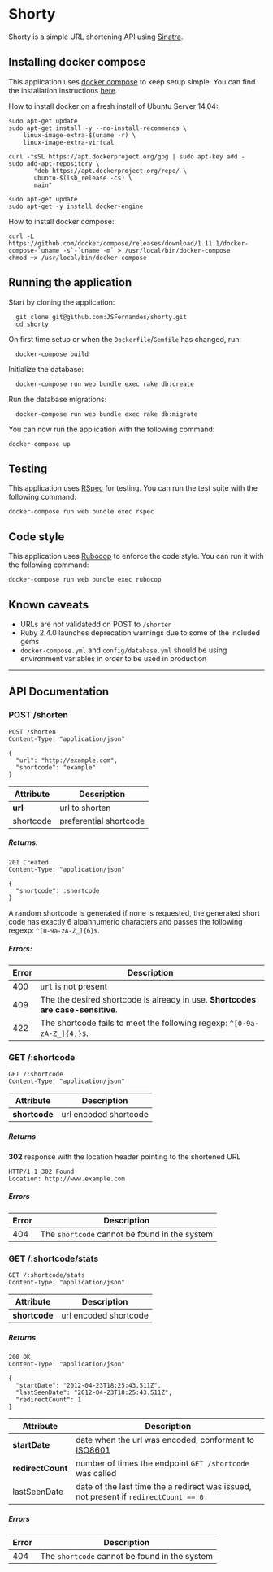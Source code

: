 Shorty
================

Shorty is a simple URL shortening API using [Sinatra](http://www.sinatrarb.com/).

## Installing docker compose

This application uses [docker compose](https://docs.docker.com/compose/) to keep setup simple.
You can find the installation instructions [here](https://docs.docker.com/compose/install/).

How to install docker on a fresh install of Ubuntu Server 14.04:

```
sudo apt-get update
sudo apt-get install -y --no-install-recommends \
    linux-image-extra-$(uname -r) \
    linux-image-extra-virtual

curl -fsSL https://apt.dockerproject.org/gpg | sudo apt-key add -
sudo add-apt-repository \
       "deb https://apt.dockerproject.org/repo/ \
       ubuntu-$(lsb_release -cs) \
       main"

sudo apt-get update
sudo apt-get -y install docker-engine
```

How to install docker compose:

```
curl -L https://github.com/docker/compose/releases/download/1.11.1/docker-compose-`uname -s`-`uname -m` > /usr/local/bin/docker-compose
chmod +x /usr/local/bin/docker-compose
```

## Running the application

Start by cloning the application:

```
  git clone git@github.com:JSFernandes/shorty.git
  cd shorty
```

On first time setup or when the `Dockerfile`/`Gemfile` has changed, run:

```
  docker-compose build
```

Initialize the database:

```
  docker-compose run web bundle exec rake db:create
```

Run the database migrations:

```
  docker-compose run web bundle exec rake db:migrate
```

You can now run the application with the following command:

```
docker-compose up
```

## Testing

This application uses [RSpec](http://rspec.info/) for testing.
You can run the test suite with the following command:

```
docker-compose run web bundle exec rspec
```

## Code style

This application uses [Rubocop](https://github.com/bbatsov/rubocop) to enforce the code style.
You can run it with the following command:

```
docker-compose run web bundle exec rubocop
```

## Known caveats

* URLs are not validatedd on POST to `/shorten`
* Ruby 2.4.0 launches deprecation warnings due to some of the included gems
* `docker-compose.yml` and `config/database.yml` should be using environment variables in order to be used in production

-------------------------------------------------------------------------

## API Documentation

### POST /shorten

```
POST /shorten
Content-Type: "application/json"

{
  "url": "http://example.com",
  "shortcode": "example"
}
```

Attribute | Description
--------- | -----------
**url**   | url to shorten
shortcode | preferential shortcode

##### Returns:

```
201 Created
Content-Type: "application/json"

{
  "shortcode": :shortcode
}
```

A random shortcode is generated if none is requested, the generated short code has exactly 6 alpahnumeric characters and passes the following regexp: ```^[0-9a-zA-Z_]{6}$```.

##### Errors:

Error | Description
----- | ------------
400   | ```url``` is not present
409   | The the desired shortcode is already in use. **Shortcodes are case-sensitive**.
422   | The shortcode fails to meet the following regexp: ```^[0-9a-zA-Z_]{4,}$```.


### GET /:shortcode

```
GET /:shortcode
Content-Type: "application/json"
```

Attribute      | Description
-------------- | -----------
**shortcode**  | url encoded shortcode

##### Returns

**302** response with the location header pointing to the shortened URL

```
HTTP/1.1 302 Found
Location: http://www.example.com
```

##### Errors

Error | Description
----- | ------------
404   | The ```shortcode``` cannot be found in the system

### GET /:shortcode/stats

```
GET /:shortcode/stats
Content-Type: "application/json"
```

Attribute      | Description
-------------- | -----------
**shortcode**  | url encoded shortcode

##### Returns

```
200 OK
Content-Type: "application/json"

{
  "startDate": "2012-04-23T18:25:43.511Z",
  "lastSeenDate": "2012-04-23T18:25:43.511Z",
  "redirectCount": 1
}
```

Attribute         | Description
--------------    | -----------
**startDate**     | date when the url was encoded, conformant to [ISO8601](http://en.wikipedia.org/wiki/ISO_8601)
**redirectCount** | number of times the endpoint ```GET /shortcode``` was called
lastSeenDate      | date of the last time the a redirect was issued, not present if ```redirectCount == 0```

##### Errors

Error | Description
----- | ------------
404   | The ```shortcode``` cannot be found in the system
